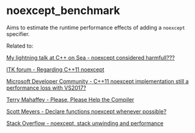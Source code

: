 # noexcept_benchmark

Aims to estimate the runtime performance effects of adding a `noexcept` specifier.

Related to:

[My lightning talk at C++ on Sea - noexcept considered harmfull???](https://nd.home.xs4all.nl/cpp/talks/NielsDekker-CppOnSea-Feb-2019-noexcept.pptx)

[ITK forum - Regarding C++11 noexcept](https://discourse.itk.org/t/regarding-c-11-noexcept/1517)

[Microsoft Developer Community - C++11 noexcept implementation still a performance loss with VS2017?](https://developercommunity.visualstudio.com/content/problem/425370/c11-noexcept-implementation-still-a-performance-lo.html)

[Terry Mahaffey - Please, Please Help the Compiler](https://github.com/TriangleCppDevelopersGroup/TerryMahaffeyCppTalk/blob/master/compiler.pptm)

[Scott Meyers - Declare functions noexcept whenever possible?](https://scottmeyers.blogspot.com/2014/03/declare-functions-noexcept-whenever.html)

[Stack Overflow - noexcept, stack unwinding and performance](https://stackoverflow.com/questions/26079903/noexcept-stack-unwinding-and-performance)
